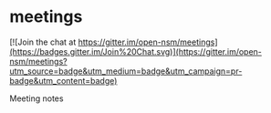 meetings
========

[![Join the chat at https://gitter.im/open-nsm/meetings](https://badges.gitter.im/Join%20Chat.svg)](https://gitter.im/open-nsm/meetings?utm_source=badge&utm_medium=badge&utm_campaign=pr-badge&utm_content=badge)

Meeting notes
